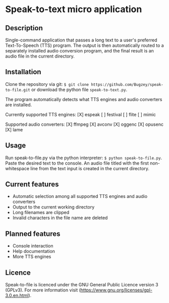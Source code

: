#	Speak-to-text micro application

## Description
Single-command application that passes a long text to a user's preferred Text-To-Speech (TTS)
program. The output is then automatically routed to a separately installed audio conversion
program, and the final result is an audio file in the current directory.

## Installation
Clone the repository via git: `$ git clone https://github.com/Bugzey/speak-to-file.git` or
download the python file `speak-to-text.py`.

The program automatically detects what TTS engines and audio converters are installed.

Currently supported TTS engines:
[X] espeak
[ ] festival
[ ] flite
[ ] mimic

Supported audio converters:
[X] ffmpeg
[X] avconv
[X] oggenc
[X] opusenc
[X] lame

## Usage
Run speak-to-file.py via the python interpreter: `$ python speak-to-file.py`. Paste the desired
text to the console. An audio file titled with the first non-whitespace line from the text input
is created in the current directory.

## Current features
- Automatic selection among all supported TTS engines and audio converters
- Output to the current working directory
- Long filenames are clipped
- Invalid characters in the file name are deleted

## Planned features
- Console interaction
- Help documentation
- More TTS engines

## Licence
Speak-to-file is licenced under the GNU General Public Licence version 3 (GPLv3). For more information
visit (https://www.gnu.org/licenses/gpl-3.0.en.html).
